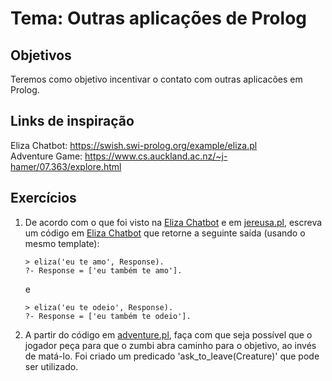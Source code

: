 # Tema: Outras aplicações de Prolog


## Objetivos
Teremos como objetivo incentivar o contato com outras aplicacões em Prolog.



## Links de inspiração
Eliza Chatbot: https://swish.swi-prolog.org/example/eliza.pl   
Adventure Game: https://www.cs.auckland.ac.nz/~j-hamer/07.363/explore.html



## Exercícios

1. De acordo com o que foi visto na [Eliza Chatbot](https://swish.swi-prolog.org/example/eliza.pl) e em [jereusa.pl](https://github.com/elc117/t2-2022a-matheus_jhuan), escreva um código em [Eliza Chatbot](https://swish.swi-prolog.org/example/eliza.pl) que retorne a seguinte saída (usando o mesmo template):

   ```
   > eliza('eu te amo', Response).
   ?- Response = ['eu também te amo'].
   ```
   e
   ```
   > eliza('eu te odeio', Response).
   ?- Response = ['eu também te odeio'].
   ```
   
2. A partir do código em [adventure.pl](https://github.com/elc117/t2-2022a-matheus_jhuan/blob/main/adventure.pl), faça com que seja possível que o jogador peça para que o zumbi abra caminho para o objetivo, ao invés de matá-lo. Foi criado um predicado 'ask_to_leave(Creature)' que pode ser utilizado.
